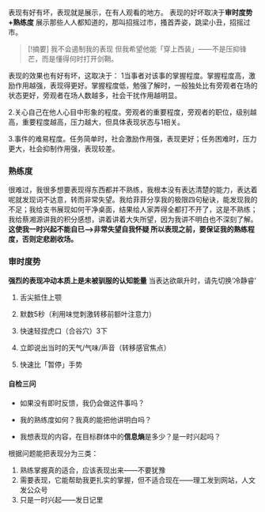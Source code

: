 表现有好有坏，表现就是展示，在有人观看的地方。
表现的好坏取决于**审时度势+熟练度**
展示那些人人都知道的，那叫招摇过市，搔首弄姿，跳梁小丑，招摇过市。

> [!摘要]
> 我不会遏制我的表现
> 但我希望他能「穿上西装」——不是压抑锋芒，而是懂得何时打开剑鞘。

表现的效果也有好有坏，这取决于：
1当事者对该事的掌握程度。掌握程度高，激励作用越强，表现得更好。掌握程度低，勉强了解时，一般独处比有旁观者在场的状态更好，旁观者在场人数越多，社会干扰作用越明显。

2.关心自己在他人心目中形象的程度。旁观者的重要程度，旁观者的职位，级别越高，重要程度越高，压力越大，但具体表现状态与1相关。

3.事件的难易程度。任务简单时，社会激励作用强，表现更好；任务困难时，压力更大，社会抑制作用强，表现较差。

### 熟练度
很难过，我很多想要表现得东西都并不熟练，我根本没有表达清楚的能力，表达着呢就发现词不达意，转而非常失望。我给菲菲分享我的极限四句秘诀，能发现我的不足；我给支书展现如何干净桌面，结果给人家弄得全都打不开了，这是不熟练；我给蔡湘源讲我的积分感想，讲着讲着大失所望，因为我讲不明白也不深刻了解。
**这使我一时兴起不能自已——>非常失望自我怀疑
所以表现之前，要保证我的熟练程度，否则定悲剧收场。**

### 审时度势

**强烈的表现冲动本质上是未被驯服的认知能量**
当表达欲飙升时，请先切换‘冷静睿’
1. 舌尖抵住上颚
    
2. 默数5秒（利用味觉刺激转移前额叶注意力）
    
3. 快速轻捏虎口（合谷穴）3下
	
4.  立即说出当时的天气/气味/声音（转移感官焦点）
    
5. 快速比「暂停」手势
#### **自检三问**

- 如果没有即时反馈，我仍会做这件事吗？
    
- 我的熟练度如何？我真的能把他讲明白吗？
    
- 我想表现的内容，在目标群体中的**信息熵**是多少？是一时兴起吗？

根据问题能把表现分为三类：
1. 熟练掌握真的适合，应该表现出来——不要犹豫
2. 需要表现，它能帮助我更扎实的掌握，但不适合现在——理工发到网站，人文发公众号
3. 只是一时兴起——发日记里


